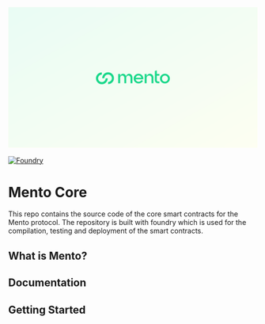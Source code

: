 ![Seaport](img/Mento-banner.png)

[![Foundry][foundry-badge]][foundry]

# Mento Core 
This repo contains the source code of the core smart contracts for the Mento protocol. The repository is built with foundry which is used for the compilation, testing and deployment of the smart contracts.

## What is Mento?

## Documentation

## Getting Started

[foundry]: https://getfoundry.sh/
[foundry-badge]: https://img.shields.io/badge/Built%20with-Foundry-FFDB1C.svg